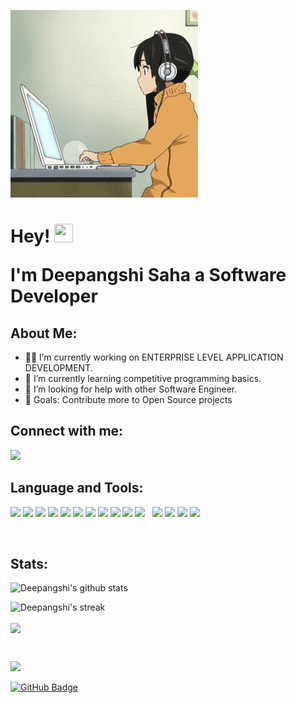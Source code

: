 <a href="#"><img src="https://github.com/Deepangshi/Deepangshi/blob/main/computer-work.gif" width="300"/></a>

<h1> Hey! <img src="https://raw.githubusercontent.com/MartinHeinz/MartinHeinz/master/wave.gif" height="30" width="30"/> 
  
  </br>
  
I'm Deepangshi Saha a Software Developer </h1>

## About Me:

- 👩‍💻 I’m currently working on ENTERPRISE LEVEL APPLICATION DEVELOPMENT.
- 🌱 I’m currently learning competitive programming basics.
- 🤔 I’m looking for help with other Software Engineer.
- 🥅 Goals: Contribute more to Open Source projects

## Connect with me:
<p align="left">
<a href="https://www.linkedin.com/in/deepangshi-saha-258942203?lipi=urn%3Ali%3Apage%3Ad_flagship3_profile_view_base_contact_details%3BNWyvov0TQWChNgqvKXf7yg%3D%3D" target="_blank"> <img src="https://img.icons8.com/color/48/000000/linkedin.png"/></a>
</p>


## Language and Tools:
<p align="left"> 
<a href="https://www.javatpoint.com/c-programming-language-tutorial" target="_blank"> <img src="https://img.icons8.com/color/48/000000/c-programming.png"/></a> 
<a href="https://www.javatpoint.com/cpp-tutorial" target="_blank"> <img src="https://img.icons8.com/color/48/000000/c-plus-plus-logo.png"/></a>
<a href="https://www.javatpoint.com/java-tutorial" target="_blank"> <img src="https://img.icons8.com/color/48/000000/java-coffee-cup-logo--v1.png"/></a>
<a href="https://spring.io/projects/spring-framework" target="_blank"> <img src="https://img.icons8.com/color/48/000000/spring-logo.png"/></a>   
<a href="https://www.python.org/" target="_blank"> <img src="https://img.icons8.com/color/48/000000/python.png"/></a>
<a href="https://www.javatpoint.com/javascript-tutorial" target="_blank"> <img src="https://img.icons8.com/color/48/000000/javascript.png"/></a>
<a href="https://developer.mozilla.org/en-US/docs/Web/HTML" target="_blank"> <img src="https://img.icons8.com/color/48/000000/html-5.png"/></a> 
<a href="https://www.javatpoint.com/css-tutorial" target="_blank"> <img src="https://img.icons8.com/color/48/000000/css3.png"/></a>
<a href="https://getbootstrap.com/" target="_blank"> <img src="https://img.icons8.com/color/48/000000/bootstrap.png"/></a> 
<a href="https://code.visualstudio.com/" target="_blank"> <img src="https://img.icons8.com/color/48/000000/visual-studio-code-2019.png"/></a>
<a style="padding-right:8px;" href="https://www.mysql.com/" target="_blank"> <img src="https://img.icons8.com/fluent/50/000000/mysql-logo.png"/></a>
<a href="https://www.javatpoint.com/sql-tutorial" target="_blank"> <img src="https://img.icons8.com/fluency/48/000000/database.png"/></a>
<a href="https://git-scm.com/" target="_blank"> <img src="https://img.icons8.com/color/48/000000/git.png"/></a>
<a href="https://www.figma.com/" target="_blank"> <img src="https://img.icons8.com/color/48/000000/figma--v1.png"/></a>
<a href="https://www.atlassian.com/software/jira" target="_blank"> <img src="https://img.icons8.com/color/48/000000/jira.png"/></a>
</p>

<br/>

## Stats:

<p align="left"> <img src="https://github-readme-stats.vercel.app/api?username=deepangshi&show_icons=true&include_all_commits=true&theme=github_dark&hide_border=true" alt="Deepangshi's github stats" /> </p>


<p align="left"> <img title="🔥 Get streak stats for your profile at git.io/streak-stats" alt="Deepangshi's streak" src="https://github-readme-streak-stats.herokuapp.com/?user=deepangshi&theme=black-ice&hide_border=true&stroke=0000&background=060A0CD0" /> </p>


<p align="left"> <a href="https://github.com/Deepangshi?tab=repositories"><img align="center" src="https://github-readme-stats.vercel.app/api/top-langs/?username=deepangshi&layout=compact&theme=github_dark&hide_border=true" /></a> </p>


<br/>




<p align="left"> <img src="https://komarev.com/ghpvc/?username=deepangshi&style=plastic"> </p>


<p align="left"> <a href="https://github.com/deepangshi?tab=followers"> <img src="https://img.shields.io/github/followers/deepangshi?label=Followers&style=social" alt="GitHub Badge"></a> </p>

